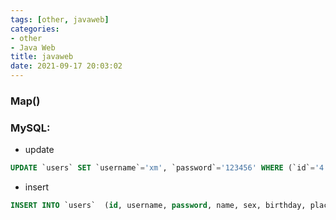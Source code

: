 ```yaml
---
tags: [other, javaweb]
categories: 
- other
- Java Web
title: javaweb
date: 2021-09-17 20:03:02
---
```

### Map()
### MySQL:
- update
```sql
UPDATE `users` SET `username`='xm', `password`='123456' WHERE (`id`='4') LIMIT 1
```
- insert
```sql 
INSERT INTO `users`  (id, username, password, name, sex, birthday, place, phone, email) VALUES('8','xm','123456', 'Xiaoming','female','2022-08-23','Hen, Zijie, GD','19207673341','abc@gmail.com')
```